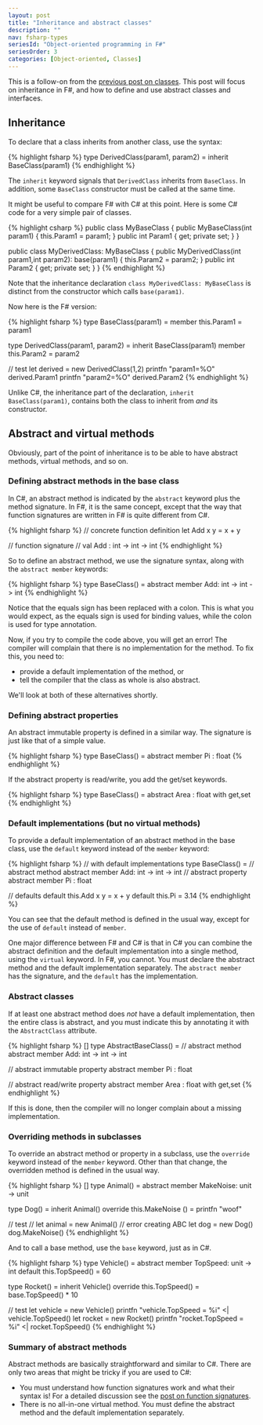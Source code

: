 ```yaml
---
layout: post
title: "Inheritance and abstract classes"
description: ""
nav: fsharp-types
seriesId: "Object-oriented programming in F#"
seriesOrder: 3
categories: [Object-oriented, Classes]
---
```


This is a follow-on from the [previous post on classes](/posts/classes/). This post will focus on inheritance in F#, and how to define and use abstract classes and interfaces.

## Inheritance

To declare that a class inherits from another class, use the syntax:

{% highlight fsharp %}
type DerivedClass(param1, param2) =
   inherit BaseClass(param1)
{% endhighlight %}

The `inherit` keyword signals that `DerivedClass` inherits from `BaseClass`. In addition, some `BaseClass` constructor must be called at the same time.

It might be useful to compare F# with C# at this point. Here is some C# code for a very simple pair of classes. 

{% highlight csharp %}
public class MyBaseClass
{
    public MyBaseClass(int param1)
    {
        this.Param1 = param1;
    }
    public int Param1 { get; private set; }
}

public class MyDerivedClass: MyBaseClass
{
    public MyDerivedClass(int param1,int param2): base(param1)
    {
        this.Param2 = param2;
    }
    public int Param2 { get; private set; }
}
{% endhighlight %}

Note that the inheritance declaration `class MyDerivedClass: MyBaseClass` is distinct from the constructor which calls `base(param1)`.

Now here is the F# version:

{% highlight fsharp %}
type BaseClass(param1) =
   member this.Param1 = param1

type DerivedClass(param1, param2) =
   inherit BaseClass(param1)
   member this.Param2 = param2

// test
let derived = new DerivedClass(1,2)
printfn "param1=%O" derived.Param1
printfn "param2=%O" derived.Param2
{% endhighlight %}

Unlike C#, the inheritance part of the declaration, `inherit BaseClass(param1)`, contains both the class to inherit from *and* its constructor.

## Abstract and virtual methods

Obviously, part of the point of inheritance is to be able to have abstract methods, virtual methods, and so on.

### Defining abstract methods in the base class

In C#, an abstract method is indicated by the `abstract` keyword plus the method signature. In F#, it is the same concept, except that the way that function signatures are written in F# is quite different from C#.

{% highlight fsharp %}
// concrete function definition
let Add x y = x + y

// function signature
// val Add : int -> int -> int
{% endhighlight %}

So to define an abstract method, we use the signature syntax, along with the `abstract member` keywords:

{% highlight fsharp %}
type BaseClass() =
   abstract member Add: int -> int -> int
{% endhighlight %}

Notice that the equals sign has been replaced with a colon. This is what you would expect, as the equals sign is used for binding values, while the colon is used for type annotation.

Now, if you try to compile the code above, you will get an error! The compiler will complain that there is no implementation for the method. To fix this, you need to: 

* provide a default implementation of the method, or 
* tell the compiler that the class as whole is also abstract.

We'll look at both of these alternatives shortly.

### Defining abstract properties

An abstract immutable property is defined in a similar way. The signature is just like that of a simple value.

{% highlight fsharp %}
type BaseClass() =
   abstract member Pi : float
{% endhighlight %}

If the abstract property is read/write, you add the get/set keywords.

{% highlight fsharp %}
type BaseClass() =
   abstract Area : float with get,set
{% endhighlight %}

### Default implementations (but no virtual methods)

To provide a default implementation of an abstract method in the base class, use the `default` keyword instead of the `member` keyword:

{% highlight fsharp %}
// with default implementations
type BaseClass() =
   // abstract method
   abstract member Add: int -> int -> int
   // abstract property
   abstract member Pi : float 

   // defaults
   default this.Add x y = x + y
   default this.Pi = 3.14
{% endhighlight %}

You can see that the default method is defined in the usual way, except for the use of `default` instead of `member`.

One major difference between F# and C# is that in C# you can combine the abstract definition and the default implementation into a single method, using the `virtual` keyword. In F#, you cannot. You must declare the abstract method and the default implementation separately. The `abstract member` has the signature, and the `default` has the implementation.

### Abstract classes

If at least one abstract method does *not* have a default implementation, then the entire class is abstract, and you must indicate this by annotating it with the `AbstractClass` attribute. 

{% highlight fsharp %}
[<AbstractClass>]
type AbstractBaseClass() =
   // abstract method
   abstract member Add: int -> int -> int

   // abstract immutable property
   abstract member Pi : float 

   // abstract read/write property
   abstract member Area : float with get,set
{% endhighlight %}

If this is done, then the compiler will no longer complain about a missing implementation.

### Overriding methods in subclasses

To override an abstract method or property in a subclass, use the `override` keyword instead of the `member` keyword.  Other than that change, the overridden method is defined in the usual way.

{% highlight fsharp %}
[<AbstractClass>]
type Animal() =
   abstract member MakeNoise: unit -> unit 

type Dog() =
   inherit Animal() 
   override this.MakeNoise () = printfn "woof"

// test
// let animal = new Animal()  // error creating ABC
let dog = new Dog()
dog.MakeNoise()
{% endhighlight %}

And to call a base method, use the `base` keyword, just as in C#.

{% highlight fsharp %}
type Vehicle() =
   abstract member TopSpeed: unit -> int
   default this.TopSpeed() = 60

type Rocket() =
   inherit Vehicle() 
   override this.TopSpeed() = base.TopSpeed() * 10

// test
let vehicle = new Vehicle()
printfn "vehicle.TopSpeed = %i" <| vehicle.TopSpeed()
let rocket = new Rocket()
printfn "rocket.TopSpeed = %i" <| rocket.TopSpeed()
{% endhighlight %}

### Summary of abstract methods

Abstract methods are basically straightforward and similar to C#. There are only two areas that might be tricky if you are used to C#:

* You must understand how function signatures work and what their syntax is!  For a detailed discussion see the [post on function signatures](/posts/function-signatures/).
* There is no all-in-one virtual method. You must define the abstract method and the default implementation separately.

